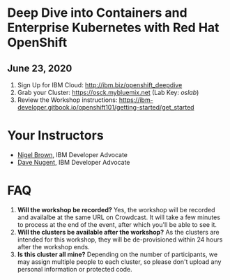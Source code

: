 # Deep Dive into Containers and Enterprise Kubernetes with Red Hat OpenShift
## June 23, 2020

1. Sign Up for IBM Cloud: http://ibm.biz/openshift_deepdive
1. Grab your Cluster:  https://osck.mybluemix.net (Lab Key: *oslab*)
1. Review the Workshop instructions: https://ibm-developer.gitbook.io/openshift101/getting-started/get_started

# Your Instructors
* [Nigel Brown](https://twitter.com/not_nigel), IBM Developer Advocate
* [Dave Nugent](https://twitter.com/drnugent), IBM Developer Advocate

# FAQ

1. **Will the workshop be recorded?** Yes, the workshop will be recorded and availalbe at the same URL on Crowdcast. It will take a few minutes to process at the end of the event, after which you'll be able to see it.
1. **Will the clusters be available after the workshop?** As the clusters are intended for this workshop, they will be de-provisioned within 24 hours after the workshop ends.
1. **Is this cluster all mine?** Depending on the number of participants, we may assign multiple people to each cluster, so please don't upload any personal information or protected code.
